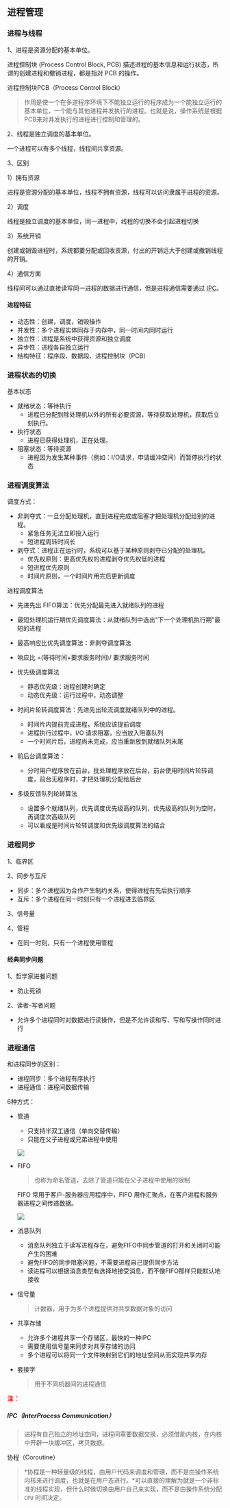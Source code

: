 ## 进程管理



### 进程与线程

1、进程是资源分配的基本单位。

进程控制块 (Process Control Block, PCB) 描述进程的基本信息和运行状态，所谓的创建进程和撤销进程，都是指对 PCB 的操作。

进程控制块PCB（Process Control Block）

> 作用是使一个在多道程序环境下不能独立运行的程序成为一个能独立运行的基本单位，一个能与其他进程并发执行的进程。也就是说，操作系统是根据PCB来对并发执行的进程进行控制和管理的。



2、线程是独立调度的基本单位。

一个进程可以有多个线程，线程间共享资源。



3、区别

1）拥有资源

进程是资源分配的基本单位，线程不拥有资源，线程可以访问隶属于进程的资源。

2）调度

线程是独立调度的基本单位，同一进程中，线程的切换不会引起进程切换

3）系统开销

创建或销毁进程时，系统都要分配或回收资源，付出的开销远大于创建或撤销线程的开销。

4）通信方面

线程间可以通过直接读写同一进程的数据进行通信，但是进程通信需要通过 [IPC](#IPC)。



#### 进程特征

- 动态性：创建，调度，销毁操作
- 并发性：多个进程实体同存于内存中，同一时间内同时运行
- 独立性：进程是系统中获得资源和独立调度
- 异步性：进程各自独立运行
- 结构特征：程序段、数据段、进程控制块（PCB）





### 进程状态的切换

基本状态

- 就绪状态：等待执行
  - 进程已分配到除处理机以外的所有必要资源，等待获取处理机，获取后立刻执行。
- 执行状态
  - 进程已获得处理机，正在处理。
- 阻塞状态：等待资源
  - 进程因为发生某种事件（例如：I/O请求，申请缓冲空间）而暂停执行的状态



### 进程调度算法

调度方式：

- 非剥夺式：一旦分配处理机，直到进程完成或阻塞才把处理机分配给别的进程。
  - 紧急任务无法立即投入运行
  - 短进程周转时间长
- 剥夺式：进程正在运行时，系统可以基于某种原则剥夺已分配的处理机。
  - 优先权原则：更高优先权的进程剥夺优先权低的进程
  - 短进程优先原则
  - 时间片原则，一个时间片用完后更新调度



进程调度算法

- 先进先出 FIFO算法：优先分配最先进入就绪队列的进程
- 最短处理机运行期优先调度算法：从就绪队列中选出“下一个处理机执行期”最短的进程
- 最高响应比优先调度算法：非剥夺调度算法
- 响应比 =(等待时间+要求服务时间)/ 要求服务时间
- 优先级调度算法

  - 静态优先级：进程创建时确定
  - 动态优先级：运行过程中，动态调整
- 时间片轮转调度算法：先进先出轮流调度就绪队列中的进程。

  - 时间片内提前完成进程，系统应该提前调度
  - 进程执行过程中，I/O 请求阻塞，应当放入阻塞队列
  - 一个时间片后，进程尚未完成，应当重新放到就绪队列末尾
- 前后台调度算法：

  - 分时用户程序放在前台，批处理程序放在后台，前台使用时间片轮转调度，前台无程序时，才把处理机分配给后台
- 多级反馈队列轮转算法

  - 设置多个就绪队列，优先调度优先级高的队列，优先级高的队列为空时，再调度次高级队列
  - 可以看成是时间片轮转调度和优先级调度算法的结合



### 进程同步

1、临界区

2、同步与互斥

- 同步：多个进程因为合作产生制约关系，使得进程有先后执行顺序
- 互斥：多个进程在同一时刻只有一个进程进去临界区

3、信号量

4、管程

- 在同一时刻，只有一个进程使用管程



#### 经典同步问题

1、哲学家进餐问题

- 防止死锁

2、读者-写者问题

- 允许多个进程同时对数据进行读操作，但是不允许读和写、写和写操作同时进行



### 进程通信

和进程同步的区别：

- 进程同步：多个进程有序执行
- 进程通信：进程间数据传输



6种方式：

- 管道

  - 只支持半双工通信（单向交替传输）
  - 只能在父子进程或兄弟进程中使用

  ![](../assets/operation-system/pipe.png)

- FIFO

  > 也称为命名管道，去除了管道只能在父子进程中使用的限制

  FIFO 常用于客户-服务器应用程序中，FIFO 用作汇聚点，在客户进程和服务器进程之间传递数据。

  ![](../assets/operation-system/FIFO.png)

- 消息队列

  - 消息队列独立于读写进程存在，避免FIFO中同步管道的打开和关闭时可能产生的困难
  - 避免FIFO的同步阻塞问题，不需要进程自己提供同步方法
  - 读进程可以根据消息类型有选择地接受消息，而不像FIFO那样只能默认地接收

- 信号量

  > 计数器，用于为多个进程提供对共享数据对象的访问

- 共享存储

  - 允许多个进程共享一个存储区，最快的一种IPC
  - 需要使用信号量来同步对共享存储的访问
  - 多个进程可以将同一个文件映射到它们的地址空间从而实现共享内存

- 套接字

  > 用于不同机器间的进程通信





<span style="color: red">**注：**</span>

##### <a name="IPC">IPC（InterProcess Communication）</a>

> 进程有自己独立的地址空间，进程间需要数据交换，必须借助内核，在内核中开辟一块缓冲区，拷贝数据。



<a name="Coroutine">协程（Coroutine）</a>

> *协程是一种轻量级的线程，由用户代码来调度和管理，而不是由操作系统内核来进行调度，也就是在用户态进行。*可以直接的理解为就是一个非标准的线程实现，但什么时候切换由用户自己来实现，而不是由操作系统分配 `CPU` 时间决定。

